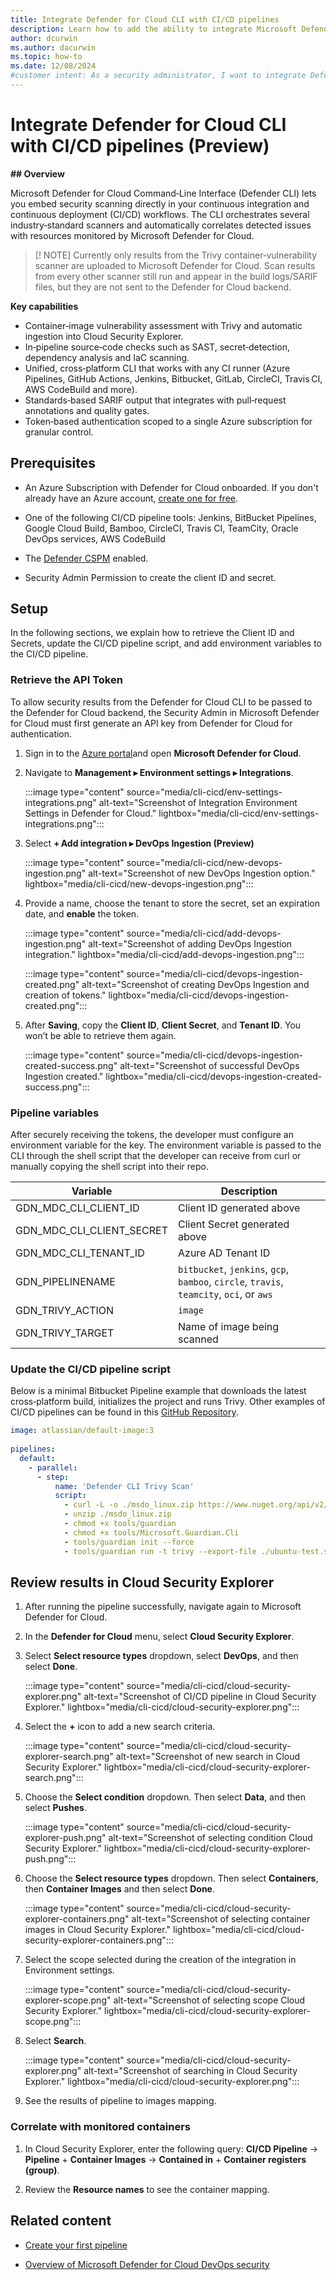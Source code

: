 ```yaml
---
title: Integrate Defender for Cloud CLI with CI/CD pipelines
description: Learn how to add the ability to integrate Microsoft Defender for Cloud CLI with popular CI/CD pipeline tools.
author: dcurwin
ms.author: dacurwin
ms.topic: how-to
ms.date: 12/08/2024
#customer intent: As a security administrator, I want to integrate Defender for Cloud CLI with CI/CD pipelines so that I can run static analysis tools and scan images for vulnerabilities.
---
```


# Integrate Defender for Cloud CLI with CI/CD pipelines (Preview)

**## Overview**

Microsoft Defender for Cloud Command‑Line Interface (Defender CLI) lets you embed security scanning directly in your continuous integration and continuous deployment (CI/CD) workflows. The CLI orchestrates several industry‑standard scanners and automatically correlates detected issues with resources monitored by Microsoft Defender for Cloud.

> [! NOTE]
> Currently only results from the Trivy container‑vulnerability scanner are uploaded to Microsoft Defender for Cloud. Scan results from every other scanner still run and appear in the build logs/SARIF files, but they are not sent to the Defender for Cloud backend.

**Key capabilities**

- Container‑image vulnerability assessment with Trivy and automatic ingestion into Cloud Security Explorer.
- In‑pipeline source‑code checks such as SAST, secret‑detection, dependency analysis and IaC scanning.
- Unified, cross‑platform CLI that works with any CI runner (Azure Pipelines, GitHub Actions, Jenkins, Bitbucket, GitLab, CircleCI, Travis CI, AWS CodeBuild and more).
- Standards‑based SARIF output that integrates with pull‑request annotations and quality gates.
- Token‑based authentication scoped to a single Azure subscription for granular control.

## Prerequisites

- An Azure Subscription with Defender for Cloud onboarded. If you don't already have an Azure account, [create one for free](https://azure.microsoft.com/free/).

- One of the following CI/CD pipeline tools: Jenkins, BitBucket Pipelines, Google Cloud Build, Bamboo, CircleCI, Travis CI, TeamCity, Oracle DevOps services, AWS CodeBuild

- The [Defender CSPM](tutorial-enable-cspm-plan.md) enabled.

- Security Admin Permission to create the client ID and secret.

## Setup

In the following sections, we explain how to retrieve the Client ID and Secrets, update the CI/CD pipeline script, and add environment variables to the CI/CD pipeline.

### Retrieve the API Token

To allow security results from the Defender for Cloud CLI to be passed to the Defender for Cloud backend, the Security Admin in Microsoft Defender for Cloud must first generate an API key from Defender for Cloud for authentication.

1. Sign in to the [Azure portal](https://portal.azure.com/)and open **Microsoft Defender for Cloud**.

1. Navigate to **Management ▸ Environment settings ▸ Integrations**.

      :::image type="content" source="media/cli-cicd/env-settings-integrations.png" alt-text="Screenshot of Integration Environment Settings in Defender for Cloud." lightbox="media/cli-cicd/env-settings-integrations.png":::

1. Select **+ Add integration ▸ DevOps Ingestion (Preview)**

      :::image type="content" source="media/cli-cicd/new-devops-ingestion.png" alt-text="Screenshot of new DevOps Ingestion option." lightbox="media/cli-cicd/new-devops-ingestion.png":::
   
1. Provide a name, choose the tenant to store the secret, set an expiration date, and **enable** the token.

   :::image type="content" source="media/cli-cicd/add-devops-ingestion.png" alt-text="Screenshot of adding DevOps Ingestion integration." lightbox="media/cli-cicd/add-devops-ingestion.png":::
   
   :::image type="content" source="media/cli-cicd/devops-ingestion-created.png" alt-text="Screenshot of creating DevOps Ingestion and creation of tokens." lightbox="media/cli-cicd/devops-ingestion-created.png":::
   
1. After **Saving**, copy the **Client ID**, **Client Secret**, and **Tenant ID**. You won’t be able to retrieve them again.

   :::image type="content" source="media/cli-cicd/devops-ingestion-created-success.png" alt-text="Screenshot of successful DevOps Ingestion created." lightbox="media/cli-cicd/devops-ingestion-created-success.png":::
   
### Pipeline variables

After securely receiving the tokens, the developer must configure an environment variable for the key. The environment variable is passed to the CLI through the shell script that the developer can receive from curl or manually copying the shell script into their repo.

|Variable|Description|
|----------|----------|
|GDN_MDC_CLI_CLIENT_ID|Client ID generated above|
|GDN_MDC_CLI_CLIENT_SECRET|Client Secret generated above|
|GDN_MDC_CLI_TENANT_ID|Azure AD Tenant ID|
|GDN_PIPELINENAME|`bitbucket`, `jenkins`, `gcp`, `bamboo`, `circle`, `travis`, `teamcity`, `oci`, or `aws`|
|GDN_TRIVY_ACTION|`image`|
|GDN_TRIVY_TARGET| Name of image being scanned|

### Update the CI/CD pipeline script

Below is a minimal Bitbucket Pipeline example that downloads the latest cross‑platform build, initializes the project and runs Trivy. Other examples of CI/CD pipelines can be found in this [GitHub Repository](https://github.com/microsoft/security-devops-samples/tree/main/ci-cd-integrations).

```yaml
image: atlassian/default-image:3
 
pipelines:
  default:
    - parallel:
      - step:
          name: 'Defender CLI Trivy Scan'
          script:
            - curl -L -o ./msdo_linux.zip https://www.nuget.org/api/v2/package/Microsoft.Security.DevOps.Cli.linux-x64/
            - unzip ./msdo_linux.zip
            - chmod +x tools/guardian
            - chmod +x tools/Microsoft.Guardian.Cli
            - tools/guardian init --force
            - tools/guardian run -t trivy --export-file ./ubuntu-test.sarif --publish-file-folder-path ./ubuntu-test.sarif            
```

## Review results in Cloud Security Explorer

1. After running the pipeline successfully, navigate again to Microsoft Defender for Cloud.

1. In the **Defender for Cloud** menu, select **Cloud Security Explorer**.

1. Select **Select resource types** dropdown, select **DevOps**, and then select **Done**.

    :::image type="content" source="media/cli-cicd/cloud-security-explorer.png" alt-text="Screenshot of CI/CD pipeline in Cloud Security Explorer." lightbox="media/cli-cicd/cloud-security-explorer.png":::

1. Select the **+** icon to add a new search criteria.

    :::image type="content" source="media/cli-cicd/cloud-security-explorer-search.png" alt-text="Screenshot of new search in Cloud Security Explorer." lightbox="media/cli-cicd/cloud-security-explorer-search.png":::

1. Choose the **Select condition** dropdown. Then select **Data**, and then select **Pushes**.

    :::image type="content" source="media/cli-cicd/cloud-security-explorer-push.png" alt-text="Screenshot of selecting condition Cloud Security Explorer." lightbox="media/cli-cicd/cloud-security-explorer-push.png":::

1. Choose the **Select resource types** dropdown. Then select **Containers**, then **Container Images** and then select **Done**.

    :::image type="content" source="media/cli-cicd/cloud-security-explorer-containers.png" alt-text="Screenshot of selecting container images in Cloud Security Explorer." lightbox="media/cli-cicd/cloud-security-explorer-containers.png":::

1. Select the scope selected during the creation of the integration in Environment settings.

    :::image type="content" source="media/cli-cicd/cloud-security-explorer-scope.png" alt-text="Screenshot of selecting scope Cloud Security Explorer." lightbox="media/cli-cicd/cloud-security-explorer-scope.png":::

1. Select **Search**.

    :::image type="content" source="media/cli-cicd/cloud-security-explorer.png" alt-text="Screenshot of searching in Cloud Security Explorer." lightbox="media/cli-cicd/cloud-security-explorer.png":::

1. See the results of pipeline to images mapping.

### Correlate with monitored containers

1. In Cloud Security Explorer, enter the following query: **CI/CD Pipeline** -> **Pipeline** + **Container Images** -> **Contained in** + **Container registers (group)**.

1. Review the **Resource names** to see the container mapping.

## Related content

- [Create your first pipeline](/azure/devops/pipelines/create-first-pipeline)

- [Overview of Microsoft Defender for Cloud DevOps security](defender-for-devops-introduction.md)

